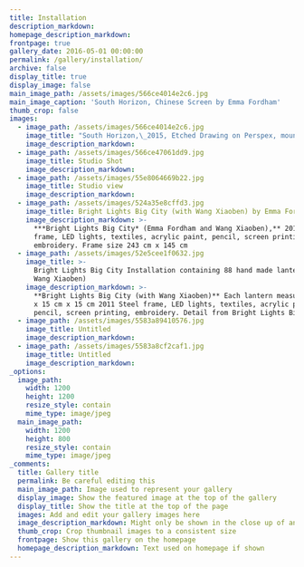 ```yaml
---
title: Installation
description_markdown:
homepage_description_markdown:
frontpage: true
gallery_date: 2016-05-01 00:00:00
permalink: /gallery/installation/
archive: false
display_title: true
display_image: false
main_image_path: /assets/images/566ce4014e2c6.jpg
main_image_caption: 'South Horizon, Chinese Screen by Emma Fordham'
thumb_crop: false
images:
  - image_path: /assets/images/566ce4014e2c6.jpg
    image_title: "South Horizon,\_2015, Etched Drawing on Perspex, mounted in traditional\_Chinese wooden frames"
    image_description_markdown:
  - image_path: /assets/images/566ce47061dd9.jpg
    image_title: Studio Shot
    image_description_markdown:
  - image_path: /assets/images/55e8064669b22.jpg
    image_title: Studio view
    image_description_markdown:
  - image_path: /assets/images/524a35e8cffd3.jpg
    image_title: Bright Lights Big City (with Wang Xiaoben) by Emma Fordham
    image_description_markdown: >-
      ***Bright Lights Big City* (Emma Fordham and Wang Xiaoben),** 2011, Steel
      frame, LED lights, textiles, acrylic paint, pencil, screen printing,
      embroidery. Frame size 243 cm x 145 cm
  - image_path: /assets/images/52e5cee1f0632.jpg
    image_title: >-
      Bright Lights Big City Installation containing 88 hand made lanterns.(with
      Wang Xiaoben)
    image_description_markdown: >-
      **Bright Lights Big City (with Wang Xiaoben)** Each lantern measures 15 cm
      x 15 cm x 15 cm 2011 Steel frame, LED lights, textiles, acrylic paint,
      pencil, screen printing, embroidery. Detail from Bright Lights Big City.
  - image_path: /assets/images/5583a89410576.jpg
    image_title: Untitled
    image_description_markdown:
  - image_path: /assets/images/5583a8cf2caf1.jpg
    image_title: Untitled
    image_description_markdown:
_options:
  image_path:
    width: 1200
    height: 1200
    resize_style: contain
    mime_type: image/jpeg
  main_image_path:
    width: 1200
    height: 800
    resize_style: contain
    mime_type: image/jpeg
_comments:
  title: Gallery title
  permalink: Be careful editing this
  main_image_path: Image used to represent your gallery
  display_image: Show the featured image at the top of the gallery
  display_title: Show the title at the top of the page
  images: Add and edit your gallery images here
  image_description_markdown: Might only be shown in the close up of an image
  thumb_crop: Crop thumbnail images to a consistent size
  frontpage: Show this gallery on the homepage
  homepage_description_markdown: Text used on homepage if shown
---
```

